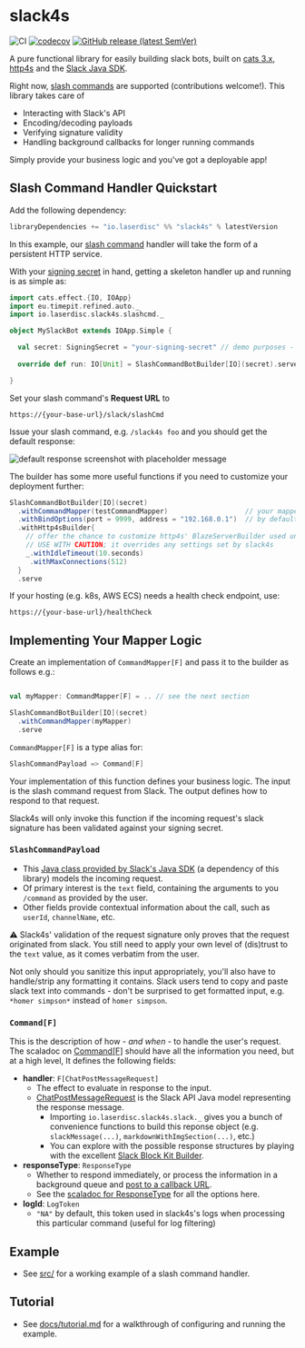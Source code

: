# slack4s

![CI](https://github.com/laserdisc-io/slack4s/actions/workflows/ci.yaml/badge.svg) 
[![codecov](https://codecov.io/gh/laserdisc-io/slack4s/branch/main/graph/badge.svg?token=BEDHQ818EI)](https://codecov.io/gh/laserdisc-io/slack4s)
[![GitHub release (latest SemVer)](https://img.shields.io/github/v/release/laserdisc-io/slack4s)](https://github.com/laserdisc-io/slack4s/releases)

A pure functional library for easily building slack bots, built on [cats 3.x](https://typelevel.org/cats/), [http4s](https://http4s.org/) and the [Slack Java SDK](https://github.com/slackapi/java-slack-sdk/).  

Right now, [slash commands](https://api.slack.com/interactivity/slash-commands) are supported (contributions welcome!).   This library takes care of 

* Interacting with Slack's API
* Encoding/decoding payloads
* Verifying signature validity
* Handling background callbacks for longer running commands

Simply provide your business logic and you've got a deployable app!

## Slash Command Handler Quickstart

Add the following dependency:

```sbt
libraryDependencies += "io.laserdisc" %% "slack4s" % latestVersion
```

In this example, our [slash command](https://api.slack.com/interactivity/slash-commands) handler will take the form of a persistent HTTP service.  

With your [signing secret](https://api.slack.com/authentication/verifying-requests-from-slack#about) in hand, getting a skeleton handler up and running is as simple as:

```scala
import cats.effect.{IO, IOApp}
import eu.timepit.refined.auto._
import io.laserdisc.slack4s.slashcmd._

object MySlackBot extends IOApp.Simple {

  val secret: SigningSecret = "your-signing-secret" // demo purposes - please don't hardcode secrets  
  
  override def run: IO[Unit] = SlashCommandBotBuilder[IO](secret).serve

}

```

Set your slash command's **Request URL** to 

```
https://{your-base-url}/slack/slashCmd
```


Issue your slash command, e.g. `/slack4s foo` and you should get the default response:

![default response screenshot with placeholder message](https://user-images.githubusercontent.com/885049/133712091-82037415-8f72-4fcf-b1ae-4942c4f47f95.png)

The builder has some more useful functions if you need to customize your deployment further:

```scala
SlashCommandBotBuilder[IO](secret)
  .withCommandMapper(testCommandMapper)                   // your mapper impl, see next section
  .withBindOptions(port = 9999, address = "192.168.0.1")  // by default, binds to 0.0.0.0:8080
  .withHttp4sBuilder{                                    
    // offer the chance to customize http4s' BlazeServerBuilder used under the hood 
    // USE WITH CAUTION; it overrides any settings set by slack4s     
    _.withIdleTimeout(10.seconds)
     .withMaxConnections(512)
  }
  .serve
```

If your hosting (e.g. k8s, AWS ECS) needs a health check endpoint, use: 

```
https://{your-base-url}/healthCheck
```

## Implementing Your Mapper Logic

Create an implementation of `CommandMapper[F]` and pass it to the builder as follows e.g.:

```scala

val myMapper: CommandMapper[F] = .. // see the next section

SlashCommandBotBuilder[IO](secret)
  .withCommandMapper(myMapper)
  .serve
```

`CommandMapper[F]` is a type alias for: 

```scala
SlashCommandPayload => Command[F]
```

Your implementation of this function defines your business logic.  The input is the slash command request from Slack. The output defines how to respond to that request.

Slack4s will only invoke this function if the incoming request's slack signature has been validated against your signing secret.

### `SlashCommandPayload`
 
* This [Java class provided by Slack's Java SDK](https://github.com/slackapi/java-slack-sdk/blob/main/slack-app-backend/src/main/java/com/slack/api/app_backend/slash_commands/payload/SlashCommandPayload.java) (a dependency of this library) models the incoming request.
* Of primary interest is the `text` field, containing the arguments to you `/command` as provided by the user.
* Other fields provide contextual information about the call, such as `userId`, `channelName`, etc.

:warning: Slack4s' validation of the request signature only proves that the request originated from slack.  You still need to apply your own level of (dis)trust to the `text` value, as it comes verbatim from the user.  

Not only should you sanitize this input appropriately, you'll also have to handle/strip any formatting it contains.  Slack users tend to copy and paste slack text into commands - don't be surprised to get formatted input, e.g. `*homer simpson*` instead of `homer simpson`.

### `Command[F]`    

This is the description of how - _and when_ - to handle the user's request. The scaladoc on [Command[F]](src/main/scala/io/laserdisc/slack4s/slashcmd/Models.scala) should have all the information you need, but at a high level, It defines the following fields:

* **handler**: `F[ChatPostMessageRequest]`  
   * The effect to evaluate in response to the input.
   * [ChatPostMessageRequest](https://github.com/slackapi/java-slack-sdk/blob/main/slack-api-client/src/main/java/com/slack/api/methods/request/chat/ChatPostMessageRequest.java) is the Slack API Java model representing the response message. 
      * Importing `io.laserdisc.slack4s.slack._` gives you a bunch of convenience functions to build this reponse object (e.g. `slackMessage(...)`, `markdownWithImgSection(...)`, etc.)
      * You can explore with the possible response structures by playing with the excellent [Slack Block Kit Builder](https://api.slack.com/tools/block-kit-builder).
* **responseType**: `ResponseType`
   * Whether to respond immediately, or process the information in a background queue and [post to a callback URL](https://api.slack.com/interactivity/slash-commands#responding_to_commands).  
   * See the [scaladoc for ResponseType](src/main/scala/io/laserdisc/slack4s/slashcmd/Models.scala) for all the options here.
* **logId**: `LogToken` 
  * `"NA"` by default, this token used in slack4s's logs when processing this particular command (useful for log filtering)


## Example
* See [src/](src/test/scala/examples/SpaceNewsExample.scala) for a working example of a slash command handler.

## Tutorial
* See [docs/tutorial.md](docs/tutorial.md) for a walkthrough of configuring and running the example. 
